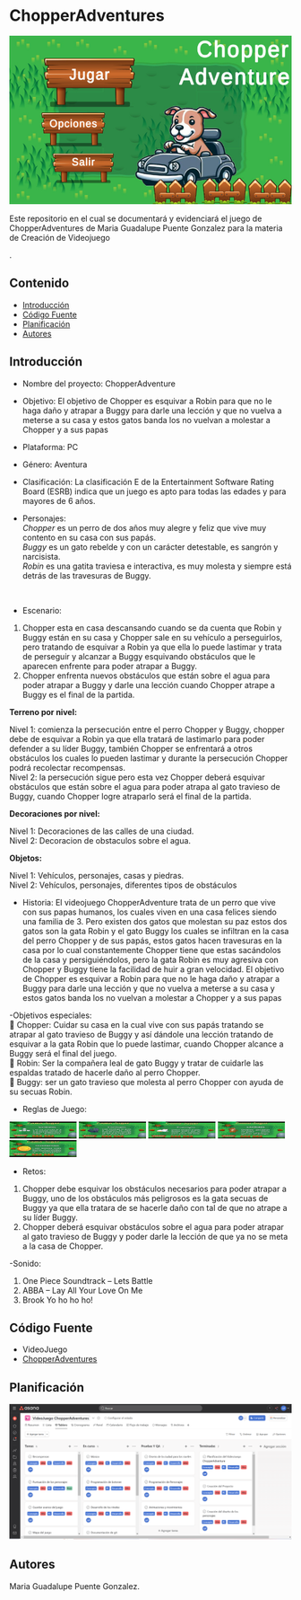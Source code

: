 # ChopperAdventures
<p align="center">
    <img src="https://github.com/Puenteg/ChopperAdventures/blob/main/ChopperAdventure.jpeg" alt="Logo" width=1200 height=300>

 Este repositorio en el cual se documentará y evidenciará el juego de ChopperAdventures de Maria Guadalupe Puente Gonzalez para la materia de Creación de Videojuego
    <br> 
    </p>
    .
## Contenido

- [Introducción](#introducción)
- [Código Fuente](#código-fuente)
- [Planificación](#planificación)
- [Autores](#autores)
  
## Introducción
- Nombre del proyecto: ChopperAdventure
  
- Objetivo: El objetivo de Chopper es esquivar a Robin para que no le haga daño y atrapar a Buggy para darle una lección y que no vuelva a meterse a su casa y estos gatos banda los no vuelvan a molestar a Chopper y a sus papas
  
- Plataforma: PC
  
- Género: Aventura
  
- Clasificación: La clasificación E de la Entertainment Software Rating Board (ESRB) indica que 
un juego es apto para todas las edades y para mayores de 6 años.

- Personajes:
  <br>
  *Chopper* es un perro de dos años muy alegre y feliz que vive muy contento en su casa con sus papás. <br> 
  *Buggy* es un gato rebelde y con un carácter detestable, es sangrón y narcisista.  <br> 
  *Robin* es una gatita traviesa e interactiva, es muy molesta y siempre está detrás de las travesuras de Buggy. <br> 
<br>

- Escenario:
1.	Chopper esta en casa descansando cuando se da cuenta que Robin y Buggy están en su casa y Chopper sale en su vehículo a perseguirlos, pero tratando de esquivar a Robin ya que ella lo puede lastimar y trata de perseguir y alcanzar a Buggy esquivando obstáculos que le aparecen enfrente para poder atrapar a Buggy.  <br> 
2.	Chopper enfrenta nuevos obstáculos que están sobre el agua para poder atrapar a Buggy y darle una lección cuando Chopper atrape a Buggy es el final de la partida.


**Terreno por nivel:**
  
Nivel 1: comienza la persecución entre el perro Chopper y Buggy, chopper debe de esquivar a Robin ya que ella tratará de lastimarlo para poder defender a su líder Buggy, también Chopper se enfrentará a otros obstáculos los cuales lo pueden lastimar y durante la persecución Chopper podrá recolectar recompensas.
 <br> 
Nivel 2: la persecución sigue pero esta vez Chopper deberá esquivar obstáculos que están sobre el agua para poder atrapa al gato travieso de Buggy, cuando Chopper logre atraparlo será el final de la partida. 

**Decoraciones por nivel:**
   
Nivel 1: Decoraciones de las calles de una ciudad.
 <br> 
Nivel 2: Decoracion de obstaculos sobre el agua.

**Objetos:**

Nivel 1: Vehículos, personajes, casas y piedras.
 <br> 
Nivel 2: Vehículos, personajes, diferentes tipos de obstáculos 


- Historia:
El videojuego ChopperAdventure trata de un perro que vive con sus papas humanos, los cuales viven en una casa felices siendo una familia de 3. Pero existen dos gatos que molestan su paz estos dos gatos son la gata Robin y el gato Buggy los cuales se infiltran en la casa del perro Chopper y de sus papás, estos gatos hacen travesuras en la casa por lo cual constantemente Chopper tiene que estas sacándolos de la casa y persiguiéndolos, pero la gata Robin es muy agresiva con Chopper y Buggy tiene la facilidad de huir a gran velocidad.
El objetivo de Chopper es esquivar a Robin para que no le haga daño y atrapar a Buggy para darle una lección y que no vuelva a meterse a su casa y estos gatos banda los no vuelvan a molestar a Chopper y a sus papas

-Objetivos especiales:  <br> 
	Chopper: Cuidar su casa en la cual vive con sus papás tratando se atrapar al gato travieso de Buggy y así dándole una lección tratando de esquivar a la gata Robin que lo puede lastimar, cuando Chopper alcance a Buggy será el final del juego.  <br> 
	Robin: Ser la compañera leal de gato Buggy y tratar de cuidarle las espaldas tratado de hacerle daño al perro Chopper.  <br> 
	Buggy: ser un gato travieso que molesta al perro Chopper con ayuda de su secuas Robin. 

- Reglas de Juego: <br> 
 <img src="https://github.com/Puenteg/ChopperAdventures/blob/main/Reglas%20del%20juego/Regla%201.png" alt="Logo" width=120 height=30>
  <img src="https://github.com/Puenteg/ChopperAdventures/blob/main/Reglas%20del%20juego/Regla%202.png" alt="Logo" width=120 height=30>
   <img src="https://github.com/Puenteg/ChopperAdventures/blob/main/Reglas%20del%20juego/Regla%203.png" width=120 height=30>
    <img src="https://github.com/Puenteg/ChopperAdventures/blob/main/Reglas%20del%20juego/Regla%204.png" alt="Logo" width=120 height=30>
     <img src="https://github.com/Puenteg/ChopperAdventures/blob/main/Reglas%20del%20juego/Regla%205.png" width=120 height=30>
     
- Retos:
1.	Chopper debe esquivar los obstáculos necesarios para poder atrapar a Buggy, uno de los obstáculos más peligrosos es la gata secuas de Buggy ya que ella tratara de se hacerle daño con tal de que         no atrape a su líder Buggy.  <br> 
2.	Chopper deberá esquivar obstáculos sobre el agua para poder atrapar al gato travieso de Buggy y poder darle la lección de que ya no se meta a la casa de Chopper.

-Sonido: 
1. One Piece Soundtrack – Lets Battle  <br> 
2. ABBA – Lay All Your Love On Me  <br> 
3.  Brook Yo ho ho ho!  <br> 




## Código Fuente
* VideoJuego
* [ChopperAdventures]()

## Planificación

![Tablero de planificacion del Videojuego ChopperAdventures](https://github.com/Puenteg/ChopperAdventures/blob/main/Tablero%20de%20Asana.png)

## Autores
Maria Guadalupe Puente Gonzalez.

